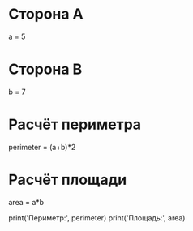 # Сторона A
a = 5 
# Сторона B
b = 7  

# Расчёт периметра
perimeter = (a+b)*2  
# Расчёт площади
area = a*b  

print('Периметр:', perimeter)
print('Площадь:', area)